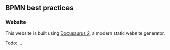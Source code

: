 ## BPMN best practices
### Website

This website is built using [Docusaurus 2](https://docusaurus.io/), a modern static website generator.

Todo: ...

